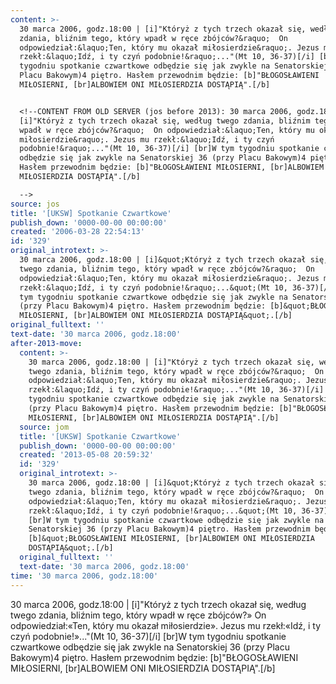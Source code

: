 ```yaml
---
content: >-
  30 marca 2006, godz.18:00 | [i]"Któryż z tych trzech okazał się, według twego
  zdania, bliźnim tego, który wpadł w ręce zbójców?&raquo;  On
  odpowiedział:&laquo;Ten, który mu okazał miłosierdzie&raquo;. Jezus mu
  rzekł:&laquo;Idź, i ty czyń podobnie!&raquo;..."(Mt 10, 36-37)[/i] [br]W tym
  tygodniu spotkanie czwartkowe odbędzie się jak zwykle na Senatorskiej 36 (przy
  Placu Bakowym)4 piętro. Hasłem przewodnim będzie: [b]"BŁOGOSŁAWIENI
  MIŁOSIERNI, [br]ALBOWIEM ONI MIŁOSIERDZIA DOSTĄPIĄ".[/b]


  <!--CONTENT FROM OLD SERVER (jos before 2013): 30 marca 2006, godz.18:00 |
  [i]"Któryż z tych trzech okazał się, według twego zdania, bliźnim tego, który
  wpadł w ręce zbójców?&raquo;  On odpowiedział:&laquo;Ten, który mu okazał
  miłosierdzie&raquo;. Jezus mu rzekł:&laquo;Idź, i ty czyń
  podobnie!&raquo;..."(Mt 10, 36-37)[/i] [br]W tym tygodniu spotkanie czwartkowe
  odbędzie się jak zwykle na Senatorskiej 36 (przy Placu Bakowym)4 piętro.
  Hasłem przewodnim będzie: [b]"BŁOGOSŁAWIENI MIŁOSIERNI, [br]ALBOWIEM ONI
  MIŁOSIERDZIA DOSTĄPIĄ".[/b]

  -->
source: jos
title: '[UKSW] Spotkanie Czwartkowe'
publish_down: '0000-00-00 00:00:00'
created: '2006-03-28 22:54:13'
id: '329'
original_introtext: >-
  30 marca 2006, godz.18:00 | [i]&quot;Któryż z tych trzech okazał się, według
  twego zdania, bliźnim tego, który wpadł w ręce zbójców?&raquo;  On
  odpowiedział:&laquo;Ten, który mu okazał miłosierdzie&raquo;. Jezus mu
  rzekł:&laquo;Idź, i ty czyń podobnie!&raquo;...&quot;(Mt 10, 36-37)[/i] [br]W
  tym tygodniu spotkanie czwartkowe odbędzie się jak zwykle na Senatorskiej 36
  (przy Placu Bakowym)4 piętro. Hasłem przewodnim będzie: [b]&quot;BŁOGOSŁAWIENI
  MIŁOSIERNI, [br]ALBOWIEM ONI MIŁOSIERDZIA DOSTĄPIĄ&quot;.[/b]
original_fulltext: ''
text-date: '30 marca 2006, godz.18:00'
after-2013-move:
  content: >-
    30 marca 2006, godz.18:00 | [i]"Któryż z tych trzech okazał się, według
    twego zdania, bliźnim tego, który wpadł w ręce zbójców?&raquo;  On
    odpowiedział:&laquo;Ten, który mu okazał miłosierdzie&raquo;. Jezus mu
    rzekł:&laquo;Idź, i ty czyń podobnie!&raquo;..."(Mt 10, 36-37)[/i] [br]W tym
    tygodniu spotkanie czwartkowe odbędzie się jak zwykle na Senatorskiej 36
    (przy Placu Bakowym)4 piętro. Hasłem przewodnim będzie: [b]"BŁOGOSŁAWIENI
    MIŁOSIERNI, [br]ALBOWIEM ONI MIŁOSIERDZIA DOSTĄPIĄ".[/b]
  source: jom
  title: '[UKSW] Spotkanie Czwartkowe'
  publish_down: '0000-00-00 00:00:00'
  created: '2013-05-08 20:59:32'
  id: '329'
  original_introtext: >-
    30 marca 2006, godz.18:00 | [i]&quot;Któryż z tych trzech okazał się, według
    twego zdania, bliźnim tego, który wpadł w ręce zbójców?&raquo;  On
    odpowiedział:&laquo;Ten, który mu okazał miłosierdzie&raquo;. Jezus mu
    rzekł:&laquo;Idź, i ty czyń podobnie!&raquo;...&quot;(Mt 10, 36-37)[/i]
    [br]W tym tygodniu spotkanie czwartkowe odbędzie się jak zwykle na
    Senatorskiej 36 (przy Placu Bakowym)4 piętro. Hasłem przewodnim będzie:
    [b]&quot;BŁOGOSŁAWIENI MIŁOSIERNI, [br]ALBOWIEM ONI MIŁOSIERDZIA
    DOSTĄPIĄ&quot;.[/b]
  original_fulltext: ''
  text-date: '30 marca 2006, godz.18:00'
time: '30 marca 2006, godz.18:00'
---
```

30 marca 2006, godz.18:00 | [i]"Któryż z tych trzech okazał się, według twego zdania, bliźnim tego, który wpadł w ręce zbójców?&raquo;  On odpowiedział:&laquo;Ten, który mu okazał miłosierdzie&raquo;. Jezus mu rzekł:&laquo;Idź, i ty czyń podobnie!&raquo;..."(Mt 10, 36-37)[/i] [br]W tym tygodniu spotkanie czwartkowe odbędzie się jak zwykle na Senatorskiej 36 (przy Placu Bakowym)4 piętro. Hasłem przewodnim będzie: [b]"BŁOGOSŁAWIENI MIŁOSIERNI, [br]ALBOWIEM ONI MIŁOSIERDZIA DOSTĄPIĄ".[/b]

<!--CONTENT FROM OLD SERVER (jos before 2013): 30 marca 2006, godz.18:00 | [i]"Któryż z tych trzech okazał się, według twego zdania, bliźnim tego, który wpadł w ręce zbójców?&raquo;  On odpowiedział:&laquo;Ten, który mu okazał miłosierdzie&raquo;. Jezus mu rzekł:&laquo;Idź, i ty czyń podobnie!&raquo;..."(Mt 10, 36-37)[/i] [br]W tym tygodniu spotkanie czwartkowe odbędzie się jak zwykle na Senatorskiej 36 (przy Placu Bakowym)4 piętro. Hasłem przewodnim będzie: [b]"BŁOGOSŁAWIENI MIŁOSIERNI, [br]ALBOWIEM ONI MIŁOSIERDZIA DOSTĄPIĄ".[/b]
-->

<!--{{json:{"created_date":"2006-03-28 22:54:13","publish_down":"0000-00-00 00:00:00","id":"329"}}}-->